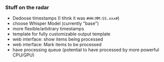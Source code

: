### Stuff on the radar

- Dedoose timestamps (I tihnk it was `#HH:MM:SS.xxx#`)
- choose Whisper Model (currently "base")
- more flexible/arbitrary timestamps
- template for fully customizable output template
- web interface: show items being processed
- web interface: Mark items to be processed
- have processing queue (potential to have processed by more powerful CPU/GPU)
